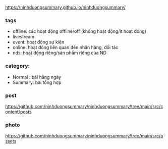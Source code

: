 https://ninhduongsummary.github.io/ninhduongsummary/



### tags
- offline: các hoạt động offline/off (không hoạt động/ít hoạt động)
- livestream
- event: hoạt động sự kiện
- online: hoạt đông liên quan đến nhãn hàng, đối tác 
- nds: hoạt động riêng/sản phẩm riêng của ND 


### category: 

- Normal : bài hằng ngày 
- Summary: bài tổng hợp

### post 

https://github.com/ninhduongsummary/ninhduongsummary/tree/main/src/content/posts

### photo 

https://github.com/ninhduongsummary/ninhduongsummary/tree/main/src/assets

